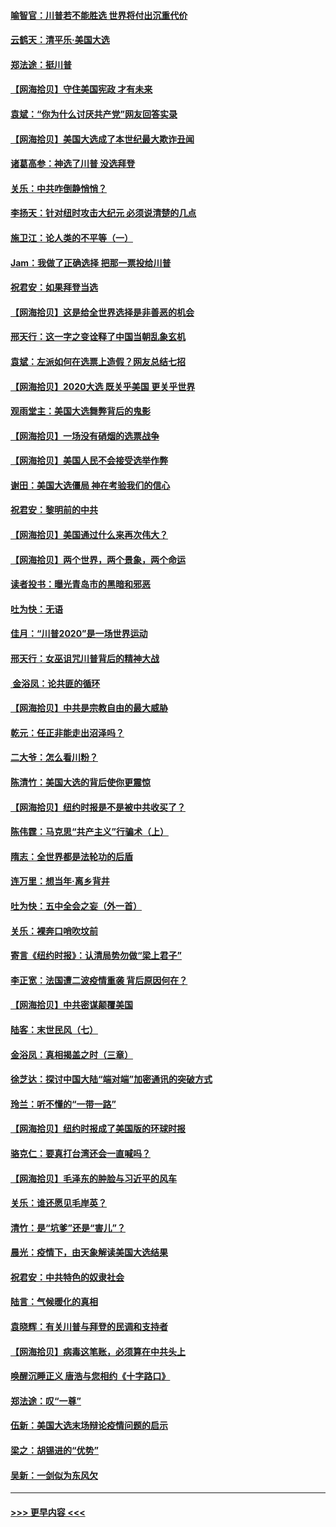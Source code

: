 #### [喻智官：川普若不能胜选 世界将付出沉重代价](../pages/nsc993/n12541352.md?t=11120602) 
#### [云鹤天：清平乐‧美国大选](../pages/nsc993/n12540916.md?t=11120602) 
#### [郑法途：挺川普](../pages/nsc993/n12540898.md?t=11120602) 
#### [【网海拾贝】守住美国宪政 才有未来](../pages/nsc993/n12540423.md?t=11120602) 
#### [袁斌：“你为什么讨厌共产党”网友回答实录](../pages/nsc993/n12540208.md?t=11120602) 
#### [【网海拾贝】美国大选成了本世纪最大欺诈丑闻](../pages/nsc993/n12538029.md?t=11120602) 
#### [诸葛高参：神选了川普 没选拜登](../pages/nsc993/n12537664.md?t=11120602) 
#### [关乐：中共咋倒静悄悄？](../pages/nsc993/n12537615.md?t=11120602) 
#### [李扬天：针对纽时攻击大纪元 必须说清楚的几点](../pages/nsc993/n12536001.md?t=11120602) 
#### [施卫江：论人类的不平等（一）](../pages/nsc993/n12535700.md?t=11120602) 
#### [Jam：我做了正确选择 把那一票投给川普](../pages/nsc993/n12535743.md?t=11120602) 
#### [祝君安：如果拜登当选](../pages/nsc993/n12535726.md?t=11120602) 
#### [【网海拾贝】这是给全世界选择是非善恶的机会](../pages/nsc993/n12535061.md?t=11120602) 
#### [邢天行：这一字之变诠释了中国当朝乱象玄机](../pages/nsc993/n12533446.md?t=11120602) 
#### [袁斌：左派如何在选票上造假？网友总结七招](../pages/nsc993/n12533180.md?t=11120602) 
#### [【网海拾贝】2020大选 既关乎美国 更关乎世界](../pages/nsc993/n12533161.md?t=11120602) 
#### [观雨堂主：美国大选舞弊背后的鬼影](../pages/nsc993/n12533153.md?t=11120602) 
#### [【网海拾贝】一场没有硝烟的选票战争](../pages/nsc993/n12531883.md?t=11120602) 
#### [【网海拾贝】美国人民不会接受选举作弊](../pages/nsc993/n12528850.md?t=11120602) 
#### [谢田：美国大选僵局 神在考验我们的信心](../pages/nsc993/n12527932.md?t=11120602) 
#### [祝君安：黎明前的中共](../pages/nsc993/n12524071.md?t=11120602) 
#### [【网海拾贝】美国通过什么来再次伟大？](../pages/nsc993/n12523844.md?t=11120602) 
#### [【网海拾贝】两个世界，两个景象，两个命运](../pages/nsc993/n12521419.md?t=11120602) 
#### [读者投书：曝光青岛市的黑暗和邪恶](../pages/nsc993/n12520988.md?t=11120602) 
#### [吐为快：无语](../pages/nsc993/n12518588.md?t=11120602) 
#### [佳月：“川普2020”是一场世界运动](../pages/nsc993/n12518581.md?t=11120602) 
#### [邢天行：女巫诅咒川普背后的精神大战](../pages/nsc993/n12517257.md?t=11120602) 
#### [ 金浴凤：论共匪的循环](../pages/nsc993/n12517133.md?t=11120602) 
#### [【网海拾贝】中共是宗教自由的最大威胁](../pages/nsc993/n12516879.md?t=11120602) 
#### [乾元：任正非能走出沼泽吗？](../pages/nsc993/n12515831.md?t=11120602) 
#### [二大爷：怎么看川粉？](../pages/nsc993/n12515820.md?t=11120602) 
#### [陈清竹：美国大选的背后使你更震惊](../pages/nsc993/n12515589.md?t=11120602) 
#### [【网海拾贝】纽约时报是不是被中共收买了？](../pages/nsc993/n12515122.md?t=11120602) 
#### [陈伟霆：马克思“共产主义”行骗术（上）](../pages/nsc993/n12510217.md?t=11120602) 
#### [隋志：全世界都是法轮功的后盾](../pages/nsc993/n12510636.md?t=11120602) 
#### [连万里：想当年‧离乡背井](../pages/nsc993/n12510623.md?t=11120602) 
#### [吐为快：五中全会之妄（外一首）](../pages/nsc993/n12510470.md?t=11120602) 
#### [关乐：裸奔口哨吹坟前](../pages/nsc993/n12510403.md?t=11120602) 
#### [寄言《纽约时报》：认清局势勿做“梁上君子”](../pages/nsc993/n12510042.md?t=11120602) 
#### [李正宽：法国遭二波疫情重袭 背后原因何在？](../pages/nsc993/n12509971.md?t=11120602) 
#### [【网海拾贝】中共密谋颠覆美国](../pages/nsc993/n12509816.md?t=11120602) 
#### [陆客：末世民风（七）](../pages/nsc993/n12507822.md?t=11120602) 
#### [金浴凤：真相揭盖之时（三章）](../pages/nsc993/n12507804.md?t=11120602) 
#### [徐芝达：探讨中国大陆“端对端”加密通讯的突破方式](../pages/nsc993/n12507682.md?t=11120602) 
#### [玲兰：听不懂的“一带一路”](../pages/nsc993/n12507669.md?t=11120602) 
#### [【网海拾贝】纽约时报成了美国版的环球时报](../pages/nsc993/n12507053.md?t=11120602) 
#### [骆克仁：要真打台湾还会一直喊吗？](../pages/nsc993/n12506843.md?t=11120602) 
#### [【网海拾贝】毛泽东的肿脸与习近平的风车](../pages/nsc993/n12504537.md?t=11120602) 
#### [关乐：谁还愿见毛岸英？](../pages/nsc993/n12503866.md?t=11120602) 
#### [清竹：是“坑爹”还是“害儿”？](../pages/nsc993/n12503034.md?t=11120602) 
#### [晨光：疫情下，由天象解读美国大选结果](../pages/nsc993/n12502536.md?t=11120602) 
#### [祝君安：中共特色的奴隶社会](../pages/nsc993/n12501529.md?t=11120602) 
#### [陆言：气候暖化的真相](../pages/nsc993/n12501183.md?t=11120602) 
#### [袁晓辉：有关川普与拜登的民调和支持者](../pages/nsc993/n12500433.md?t=11120602) 
#### [【网海拾贝】病毒这笔账，必须算在中共头上](../pages/nsc993/n12500320.md?t=11120602) 
#### [唤醒沉睡正义 唐浩与您相约《十字路口》](../pages/nsc993/n12497980.md?t=11120602) 
#### [郑法途：叹“一尊”](../pages/nsc993/n12498837.md?t=11120602) 
#### [伍新：美国大选末场辩论疫情问题的启示](../pages/nsc993/n12498829.md?t=11120602) 
#### [梁之：胡锡进的“优势”](../pages/nsc993/n12498780.md?t=11120602) 
#### [吴新：一剑似为东风欠](../pages/nsc993/n12498772.md?t=11120602) 

----
#### [ >>> 更早内容 <<< ](../indexes/nsc993-earlier.md)
